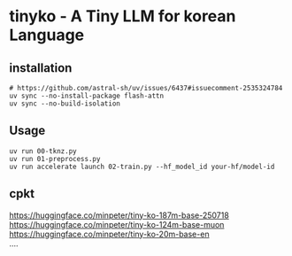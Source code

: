 # tinyko - A Tiny LLM for korean Language

## installation

```shell
# https://github.com/astral-sh/uv/issues/6437#issuecomment-2535324784
uv sync --no-install-package flash-attn
uv sync --no-build-isolation
```

## Usage

```shell
uv run 00-tknz.py
uv run 01-preprocess.py
uv run accelerate launch 02-train.py --hf_model_id your-hf/model-id
```


## cpkt

https://huggingface.co/minpeter/tiny-ko-187m-base-250718  
https://huggingface.co/minpeter/tiny-ko-124m-base-muon  
https://huggingface.co/minpeter/tiny-ko-20m-base-en  
.... 
